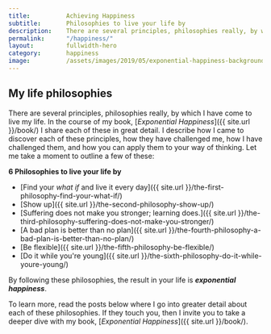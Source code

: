 ```yaml
---
title:			Achieving Happiness
subtitle:		Philosophies to live your life by
description:	There are several principles, philosophies really, by which I have come to live my life. By following these philosophies, the result in your life is Exponential Happiness.
permalink:		"/happiness/"
layout:			fullwidth-hero
category:		happiness
image:			/assets/images/2019/05/exponential-happiness-background.jpg
---
```



## My life philosophies

There are several principles, philosophies really, by which I have come to live my life. In the course of my book, [*Exponential Happiness*]({{ site.url }}/book/) I share each of these in great detail. I describe how I came to discover each of these principles, how they have challenged me, how I have challenged them, and how you can apply them to your way of thinking. Let me take a moment to outline a few of these:

**6 Philosophies to live your life by**
- [Find your *what if* and live it every day]({{ site.url }}/the-first-philosophy-find-your-what-if/)
- [Show up]({{ site.url }}/the-second-philosophy-show-up/)
- [Suffering does not make you stronger; learning does.]({{ site.url }}/the-third-philosophy-suffering-does-not-make-you-stronger/)
- [A bad plan is better than no plan]({{ site.url }}/the-fourth-philosophy-a-bad-plan-is-better-than-no-plan/)
- [Be flexible]({{ site.url }}/the-fifth-philosophy-be-flexible/)
- [Do it while you're young]({{ site.url }}/the-sixth-philosophy-do-it-while-youre-young/)

By following these philosophies, the result in your life is ***exponential happiness***.

To learn more, read the posts below where I go into greater detail about each of these philosophies. If they touch you, then I invite you to take a deeper dive with my book, [*Exponential Happiness*]({{ site.url }}/book/).